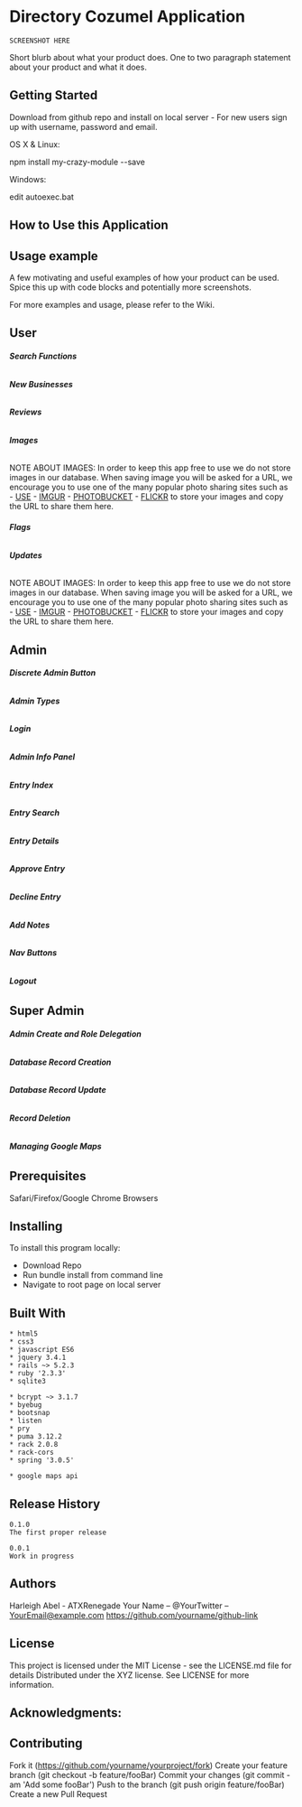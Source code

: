 # Directory Cozumel Application

	SCREENSHOT HERE

  Short blurb about what your product does.
	One to two paragraph statement about your product and what it does.


## Getting Started
Download from github repo and install on local server - For new users sign up with username, password and email.

OS X & Linux:

npm install my-crazy-module --save

Windows:

edit autoexec.bat

## How to Use this Application

## Usage example

A few motivating and useful examples of how your product can be used. Spice this up with code blocks and potentially more screenshots.

For more examples and usage, please refer to the Wiki.

## User

###### **Search Functions**

###### **New Businesses**

###### **Reviews**

###### **Images**

NOTE ABOUT IMAGES: In order to keep this app free to use we do not store images
in our database. When saving image you will be asked for a URL, we encourage
you to use one of the many popular photo sharing sites such as - [USE](https://www.use.com/) - [IMGUR](https://imgur.com/) - [PHOTOBUCKET](https://photobucket.com/) - [FLICKR](https://www.flickr.com/) to store your images and copy the URL to share
them here.

###### **Flags**

###### **Updates**


 NOTE ABOUT IMAGES: In order to keep this app free to use we do not store images
 in our database. When saving image you will be asked for a URL, we encourage
 you to use one of the many popular photo sharing sites such as - [USE](https://www.use.com/) - [IMGUR](https://imgur.com/) - [PHOTOBUCKET](https://photobucket.com/) - [FLICKR](https://www.flickr.com/) to store your images and copy the URL to share
 them here.

## Admin

###### **Discrete Admin Button**

###### **Admin Types**

###### **Login**

###### **Admin Info Panel**

###### **Entry Index**

###### **Entry Search**

###### **Entry Details**

###### **Approve Entry**

###### **Decline Entry**

###### **Add Notes**

###### **Nav Buttons**

###### **Logout**

## Super Admin

###### **Admin Create and Role Delegation**

###### **Database Record Creation**

###### **Database Record Update**

###### **Record Deletion**

###### **Managing Google Maps**

## Prerequisites

Safari/Firefox/Google Chrome Browsers

## Installing

To install this program locally:

- Download Repo
- Run bundle install from command line
- Navigate to root page on local server

## Built With
	* html5
	* css3
	* javascript ES6
	* jquery 3.4.1
	* rails ~> 5.2.3
	* ruby '2.3.3'
	* sqlite3

	* bcrypt ~> 3.1.7
	* byebug
	* bootsnap
	* listen
	* pry
	* puma 3.12.2
	* rack 2.0.8
	* rack-cors
	* spring '3.0.5'

	* google maps api

## Release History

	0.1.0
	The first proper release

	0.0.1
	Work in progress


## Authors
  Harleigh Abel - ATXRenegade
	Your Name – @YourTwitter – YourEmail@example.com
	https://github.com/yourname/github-link

## License
This project is licensed under the MIT License - see the LICENSE.md file for details
Distributed under the XYZ license. See LICENSE for more information.

## Acknowledgments:

## Contributing
  Fork it (https://github.com/yourname/yourproject/fork)
  Create your feature branch (git checkout -b feature/fooBar)
  Commit your changes (git commit -am 'Add some fooBar')
  Push to the branch (git push origin feature/fooBar)
  Create a new Pull Request
